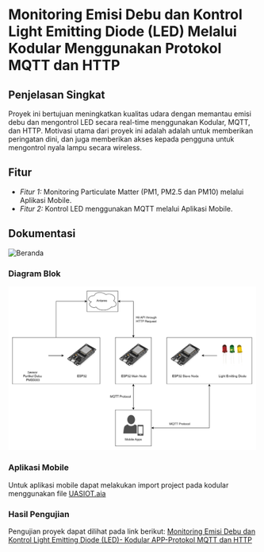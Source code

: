 # Monitoring Emisi Debu dan Kontrol Light Emitting Diode (LED) Melalui Kodular Menggunakan Protokol MQTT dan HTTP

<!-- Deskripsi singkat proyek Anda di sini. -->

## Penjelasan Singkat

Proyek ini bertujuan meningkatkan kualitas udara dengan memantau emisi debu dan mengontrol LED secara real-time menggunakan Kodular, MQTT, dan HTTP. Motivasi utama dari proyek ini adalah adalah untuk memberikan peringatan dini, dan juga memberikan akses kepada pengguna untuk mengontrol nyala lampu secara wireless.

## Fitur

- *Fitur 1:* Monitoring Particulate Matter (PM1, PM2.5 dan PM10) melalui Aplikasi Mobile.
- *Fitur 2:* Kontrol LED menggunakan MQTT melalui Aplikasi Mobile.

## Dokumentasi

<!-- Berikut adalah beberapa tangkapan layar dari aplikasi: -->
<img src="assets/Dokumentasi.png" alt="Beranda" width="500"/>

### Diagram Blok

<!-- ![Beranda](assets/icon.png) -->
<img src="assets/uas.drawio.png" alt="Beranda" width="500"/>

### Aplikasi Mobile

Untuk aplikasi mobile dapat melakukan import project pada kodular menggunakan file [UASIOT.aia](https://github.com/nabilsaragih/UAS-IOT/blob/main/UASIOT.aia)

### Hasil Pengujian

Pengujian proyek dapat dilihat pada link berikut: [Monitoring Emisi Debu dan Kontrol Light Emitting Diode (LED)- Kodular APP-Protokol MQTT dan HTTP](https://youtu.be/ZvF1RYxUAPY?si=GTQaV1qftU4rcaT2)
